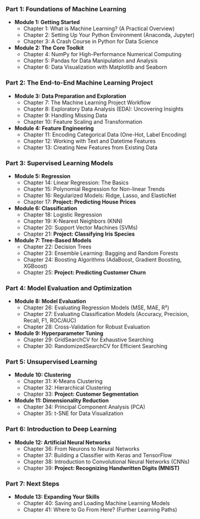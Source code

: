 ### **Part 1: Foundations of Machine Learning**
* **Module 1: Getting Started**
    * Chapter 1: What is Machine Learning? (A Practical Overview)
    * Chapter 2: Setting Up Your Python Environment (Anaconda, Jupyter)
    * Chapter 3: A Crash Course in Python for Data Science
* **Module 2: The Core Toolkit**
    * Chapter 4: NumPy for High-Performance Numerical Computing
    * Chapter 5: Pandas for Data Manipulation and Analysis
    * Chapter 6: Data Visualization with Matplotlib and Seaborn

### **Part 2: The End-to-End Machine Learning Project**
* **Module 3: Data Preparation and Exploration**
    * Chapter 7: The Machine Learning Project Workflow
    * Chapter 8: Exploratory Data Analysis (EDA): Uncovering Insights
    * Chapter 9: Handling Missing Data
    * Chapter 10: Feature Scaling and Transformation
* **Module 4: Feature Engineering**
    * Chapter 11: Encoding Categorical Data (One-Hot, Label Encoding)
    * Chapter 12: Working with Text and Datetime Features
    * Chapter 13: Creating New Features from Existing Data

### **Part 3: Supervised Learning Models**
* **Module 5: Regression**
    * Chapter 14: Linear Regression: The Basics
    * Chapter 15: Polynomial Regression for Non-linear Trends
    * Chapter 16: Regularized Models: Ridge, Lasso, and ElasticNet
    * Chapter 17: **Project: Predicting House Prices**
* **Module 6: Classification**
    * Chapter 18: Logistic Regression
    * Chapter 19: K-Nearest Neighbors (KNN)
    * Chapter 20: Support Vector Machines (SVMs)
    * Chapter 21: **Project: Classifying Iris Species**
* **Module 7: Tree-Based Models**
    * Chapter 22: Decision Trees
    * Chapter 23: Ensemble Learning: Bagging and Random Forests
    * Chapter 24: Boosting Algorithms (AdaBoost, Gradient Boosting, XGBoost)
    * Chapter 25: **Project: Predicting Customer Churn**

### **Part 4: Model Evaluation and Optimization**
* **Module 8: Model Evaluation**
    * Chapter 26: Evaluating Regression Models (MSE, MAE, R²)
    * Chapter 27: Evaluating Classification Models (Accuracy, Precision, Recall, F1, ROC/AUC)
    * Chapter 28: Cross-Validation for Robust Evaluation
* **Module 9: Hyperparameter Tuning**
    * Chapter 29: GridSearchCV for Exhaustive Searching
    * Chapter 30: RandomizedSearchCV for Efficient Searching

### **Part 5: Unsupervised Learning**
* **Module 10: Clustering**
    * Chapter 31: K-Means Clustering
    * Chapter 32: Hierarchical Clustering
    * Chapter 33: **Project: Customer Segmentation**
* **Module 11: Dimensionality Reduction**
    * Chapter 34: Principal Component Analysis (PCA)
    * Chapter 35: t-SNE for Data Visualization

### **Part 6: Introduction to Deep Learning**
* **Module 12: Artificial Neural Networks**
    * Chapter 36: From Neurons to Neural Networks
    * Chapter 37: Building a Classifier with Keras and TensorFlow
    * Chapter 38: Introduction to Convolutional Neural Networks (CNNs)
    * Chapter 39: **Project: Recognizing Handwritten Digits (MNIST)**

### **Part 7: Next Steps**
* **Module 13: Expanding Your Skills**
    * Chapter 40: Saving and Loading Machine Learning Models
    * Chapter 41: Where to Go From Here? (Further Learning Paths)